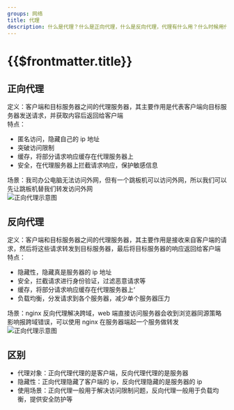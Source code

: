```yaml
---
groups: 网络
title: 代理
description: 什么是代理？什么是正向代理，什么是反向代理，代理有什么用？什么时候用代理？这篇文章带你详细了解代理相关知识。
---
```


# {{$frontmatter.title}}

## 正向代理

定义：客户端和目标服务器之间的代理服务器，其主要作用是代表客户端向目标服务器发送请求，并获取内容后返回给客户端  
特点：

- 匿名访问，隐藏自己的 ip 地址
- 突破访问限制
- 缓存，将部分请求响应缓存在代理服务器上
- 安全，在代理服务器上拦截请求响应，保护敏感信息

场景：我司办公电脑无法访问外网，但有一个跳板机可以访问外网，所以我们可以先让跳板机替我们转发访问外网  
![正向代理示意图](/image/http/proxy/positive-going.png)

## 反向代理

定义：客户端和目标服务器之间的代理服务器，其主要作用是接收来自客户端的请求，然后将这些请求转发到目标服务器，最后将目标服务器的响应返回给客户端  
特点：

- 隐藏性，隐藏真是服务器的 ip 地址
- 安全，拦截请求进行身份验证，过滤恶意请求等
- 缓存，将部分请求响应缓存在代理服务器上‘
- 负载均衡，分发请求到各个服务器，减少单个服务器压力

场景：nginx 反向代理解决跨域，web 端直接访问服务器会收到浏览器同源策略影响报跨域错误，可以使用 nginx 在服务器端起一个服务做转发
![正向代理示意图](/image/http/proxy/reversed.png)

## 区别

- 代理对象：正向代理代理的是客户端，反向代理代理的是服务器
- 隐藏性：正向代理隐藏了客户端的 ip，反向代理隐藏的是服务器的 ip
- 使用场景：正向代理一般用于解决访问限制问题，反向代理一般用于负载均衡，提供安全防护等
